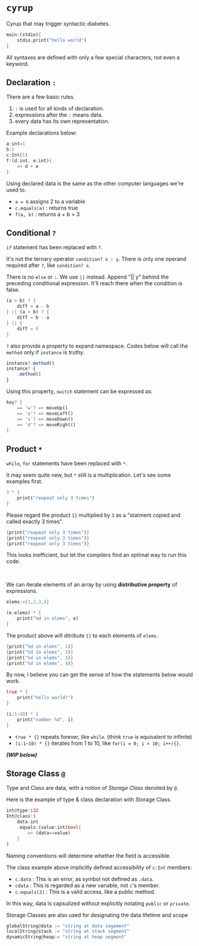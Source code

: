 # `cyrup`

Cyrup that may trigger syntactic diabetes.

```rust
main:(stdio){
    stdio.print("hello world")
}
```

All syntaxes are defined with only a few special characters, not even a keyword.

## Declaration `:`

There are a few basic rules.
1. `:` is used for all kinds of declaration.
2. expressions after the `:` means data.
3. every data has its own representation.

Example declarations below:

```rust
a:int=1
b:2
c:Int(1)
f:(d:int, e:int){
    => d + e
}
```

Using declared data is the same as the other computer languages we're used to.

- `a = b`  assigns 2 to a variable
- `c.equals(a)` : returns true
- `f(a, b)` : returns a + b = 3


## Conditional `?`

`if` statement has been replaced with `?`. 

It's not the ternary operator `condition? x : y`. There is only one operand required after `?`, like `condition? x`.

There is no `else` or `:`. We use `||` instead. Append "|| y" behind the preceding conditional expression. It'll reach there when the condition is false.

```rust
(a > b) ? {
    diff = a - b
} || (a < b) ? {
    diff = b - a
} || {
    diff = 0
}
```

`?` also provide a property to expand namespace.
Codes below will call the `method` only if `instance` is truthy.

```javascript
instance?.method()
instance? {
    .method()
}
```

Using this property, `switch` statement can be expressed as:

```rust
key? {
    == 'w'? => moveUp()
    == 'a'? => moveLeft()
    == 's'? => moveDown()
    == 'd'? => moveRight()
}
```

## Product `*`

`while`, `for` statements have been replaced with `*`.

It may seem quite new, but `*` still is a multiplication. Let's see some examples first.

```rust
3 * {
    print("reapeat only 3 times")
}
```

Please regard the product `{}` multiplied by `3` as a "statment copied and called exactly 3 times".

```rust
{print("reapeat only 3 times")}
{print("reapeat only 3 times")}
{print("reapeat only 3 times")}
```

This looks inefficient, but let the compilers find an optimal way to run this code.

<br> 

We can iterate elements of an array by using **distributive property** of expressions.

```rust
elems:={1,2,3,4}

(e:elems) * {
    print("%d in elems", e)
}
```

The product above will ditribute `{}` to each elements of `elems`.

```rust
{print("%d in elems", 1)}
{print("%d in elems", 2)}
{print("%d in elems", 3)}
{print("%d in elems", 4)}
```

By now, I believe you can get the sense of how the statements below would work.

```rust
true * {
    print("hello world!")
}

(i:1~10) * {
    print("number %d", i)
}
```

- `true * {}` repeats forever, like `while`. (think `true` is equivalent to infinite)
- `(i:1~10) * {}` iterates from 1 to 10, like `for(i = 0; i < 10; i++){}`.

**_(WIP below)_**

## Storage Class `@`

Type and Class are data, with a notion of *Storage Class* denoted by `@`.

Here is the example of type & class declaration with Storage Class.

```rust
int@type:i32
Int@class:(
    data:int
    .equals:(value:int)bool{
        => (data==value)
    }
)
```

Naming conventions will determine whether the field is accessible.

The class example above implicitly defined accessibility of `c:Int` members:

- `c.data` : This is an error, as symbol not defined as `.data`.
- `cdata` : This is regarded as a new variable, not `c`'s member.
- `c.equals(2)` : This is a valid access, like a public method.

In this way, data is capsulized without explicitly notating `public` or `private`.


Storage Classes are also used for designating the data lifetime and scope

```rust
globalString@data := "string at data segement"
localString@stack := "string at stack segment"
dynamicString@heap:= "string at heap segment"
```
